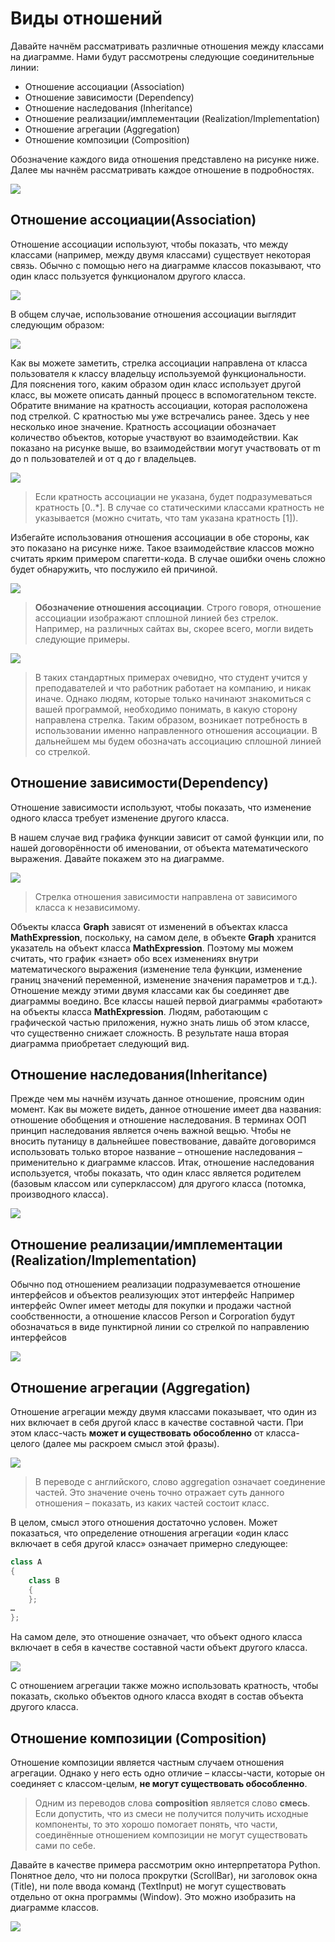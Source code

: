 # Виды отношений

Давайте начнём рассматривать различные отношения между классами на диаграмме. Нами будут рассмотрены следующие соединительные линии:

* Отношение ассоциации (Association)
* Отношение зависимости (Dependency)
* Отношение наследования (Inheritance)
* Отношение реализации/имплементации (Realization/Implementation)
* Отношение агрегации (Aggregation)
* Отношение композиции (Composition)

Обозначение каждого вида отношения представлено на рисунке ниже. Далее мы начнём рассматривать каждое отношение в подробностях.

![](/assets/diagram-class/relationship.png)

## Отношение ассоциации(Association)

Отношение ассоциации используют, чтобы показать, что между классами (например, между двумя классами) существует некоторая связь. Обычно с помощью него на диаграмме классов показывают, что один класс пользуется функционалом другого класса.

![](/assets/diagram-class/relationAssosition.png)

В общем случае, использование отношения ассоциации выглядит следующим образом:

![](/assets/diagram-class/relationAssosition1.png)

Как вы можете заметить, стрелка ассоциации направлена от класса пользователя к классу владельцу используемой функциональности. Для пояснения того, каким образом один класс использует другой класс, вы можете описать данный процесс в вспомогательном тексте.
Обратите внимание на кратность ассоциации, которая расположена под стрелкой. С кратностью мы уже встречались ранее. Здесь у нее несколько иное значение. Кратность ассоциации обозначает количество объектов, которые участвуют во взаимодействии. Как показано на рисунке выше, во взаимодействии могут участвовать от m до n пользователей и от q до r владельцев.

![](/assets/diagram-class/multiplicityAssosition.png)

> Если кратность ассоциации не указана, будет подразумеваться кратность [0..*]. В случае со статическими классами кратность не указывается (можно считать, что там указана кратность [1]).

Избегайте использования отношения ассоциации в обе стороны, как это показано на рисунке ниже. Такое взаимодействие классов можно считать ярким примером спагетти-кода. В случае ошибки очень сложно будет обнаружить, что послужило ей причиной.

![](/assets/diagram-class/mistake.png)

> **Обозначение отношения ассоциации**. Строго говоря, отношение ассоциации изображают сплошной линией без стрелок. Например, на различных сайтах вы, скорее всего, могли видеть следующие примеры.

![](/assets/diagram-class/AssociationRelationNotation.png)
> В таких стандартных примерах очевидно, что студент учится у преподавателей и что работник работает на компанию, и никак иначе. Однако людям, которые только начинают знакомиться с вашей программой, необходимо понимать, в какую сторону направлена стрелка. Таким образом, возникает потребность в использовании именно направленного отношения ассоциации. В дальнейшем мы будем обозначать ассоциацию сплошной линией со стрелкой.

## Отношение зависимости(Dependency)

Отношение зависимости используют, чтобы показать, что изменение одного класса требует изменение другого класса.

В нашем случае вид графика функции зависит от самой функции или, по нашей договорённости об именовании, от объекта математического выражения. Давайте покажем это на диаграмме.

![](/assets/diagram-class/relationDependency.png)

> Стрелка отношения зависимости направлена от зависимого класса к независимому.

Объекты класса **Graph** зависят от изменений в объектах класса **MathExpression**, поскольку, на самом деле, в объекте **Graph** хранится указатель на объект класса **MathExpression**. Поэтому мы можем считать, что график «знает» обо всех изменениях внутри математического выражения (изменение тела функции, изменение границ значений переменной, изменение значения параметров и т.д.).
Отношение между этими двумя классами как бы соединяет две диаграммы воедино. Все классы нашей первой диаграммы «работают» на объекты класса **MathExpression**. Людям, работающим с графической частью приложения, нужно знать лишь об этом классе, что существенно снижает сложность. В результате наша вторая диаграмма приобретает следующий вид.

## Отношение наследования(Inheritance)

Прежде чем мы начнём изучать данное отношение, проясним один момент. Как вы можете видеть, данное отношение имеет два названия: отношение обобщения и отношение наследования. В терминах ООП принцип наследования является очень важной вещью. Чтобы не вносить путаницу в дальнейшее повествование, давайте договоримся использовать только второе название – отношение наследования – применительно к диаграмме классов.
Итак, отношение наследования используется, чтобы показать, что один класс является родителем (базовым классом или суперклассом) для другого класса (потомка, производного класса).

![](/assets/diagram-class/relationInheritance.png)

## Отношение реализации/имплементации (Realization/Implementation)

Обычно под отношением реализации подразумевается отношение интерфейсов и объектов реализующих этот интерфейс 
Например интерфейс Owner имеет методы для покупки и продажи частной сообственности, а отношение классов Person и Corporation будут обозначаться в виде пунктирной линии со стрелкой по направлению интерфейсов 

![](/assets/diagram-class/relationRealization.png)

## Отношение агрегации (Aggregation)

Отношение агрегации между двумя классами показывает, что один из них включает в себя другой класс в качестве составной части. При этом класс-часть **может и существовать обособленно** от класса-целого (далее мы раскроем смысл этой фразы).

![](/assets/diagram-class/relationAggregation.png)
 
> В переводе с английского, слово aggregation означает соединение частей. Это значение очень точно отражает суть данного отношения – показать, из каких частей состоит класс.

В целом, смысл этого отношения достаточно условен. Может показаться, что определение отношения агрегации «один класс включает в себя другой класс» означает примерно следующее:

```cpp
class A
{
	class B
	{
	};
…
}; 
```

На самом деле, это отношение означает, что объект одного класса включает в себя в качестве составной части объект другого класса.

![](/assets/diagram-class/relationAggregation1.png)

С отношением агрегации также можно использовать кратность, чтобы показать, сколько объектов одного класса входят в состав объекта другого класса.

## Отношение композиции (Composition)

Отношение композиции является частным случаем отношения агрегации. Однако у него есть одно отличие – классы-части, которые он соединяет с классом-целым, **не могут существовать обособленно**.

> Одним из переводов слова **composition** является слово **смесь**. Если допустить, что из смеси не получится получить исходные компоненты, то это хорошо помогает понять, что части, соединённые отношением композиции не могут существовать сами по себе.

Давайте в качестве примера рассмотрим окно интерпретатора Python.
Понятное дело, что ни полоса прокрутки (ScrollBar), ни заголовок окна (Title), ни поле ввода команд (TextInput) не могут существовать отдельно от окна программы (Window). Это можно изобразить на диаграмме классов.

![](/assets/diagram-class/relationComposition.png)
